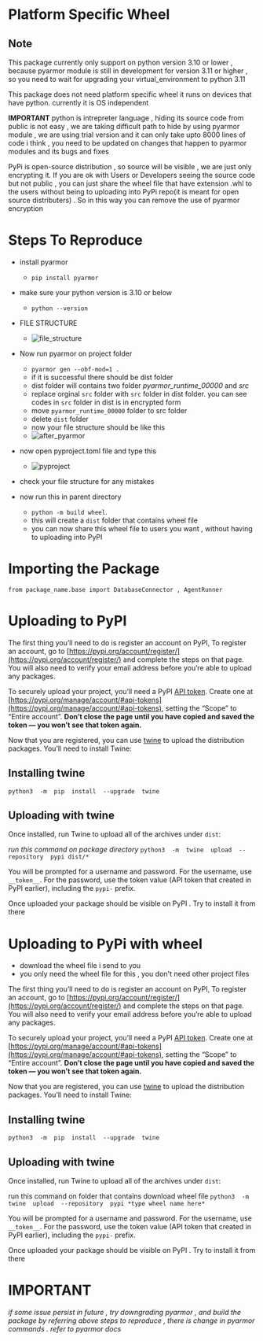 # Platform Specific Wheel
 

## Note

This package currently only support on python version 3.10 or lower , because pyarmor module is still in development for version 3.11 or higher , so you need to wait for upgrading your virtual_environment to python 3.11

This package does not need platform specific wheel it runs on devices that have python. currently it is OS independent

**IMPORTANT**
python is intrepreter language , hiding its source code from public is not easy , we are taking difficult path to hide by using pyarmor module , we are using trial version and it can only take upto 8000 lines of code i think , you need to be updated on changes that happen to pyarmor modules and its bugs and fixes

PyPi is open-source distribution , so source will be visible , we are just only encrypting it. 
If you are ok with Users or Developers seeing the source code but not public , you can just share the wheel file that have extension .whl to the users without being to uploading into PyPi repo(it is meant for open source distributers) . So in this way you can remove the use of pyarmor encryption

# Steps To Reproduce
 + install pyarmor 
	 + `pip install pyarmor`
 + make sure your python version is 3.10 or below
	 + `python --version`
+ FILE STRUCTURE
	 + ![file_structure](file_structure.png)
+ Now run pyarmor on project folder
	+ `pyarmor gen --obf-mod=1 .`
	+ if it is successful there should be dist folder 
	+ dist folder will contains two folder *pyarmor_runtime_00000* and *src*
	+  replace orginal `src` folder with `src` folder in dist folder. you can see codes in `src` folder in dist is in encrypted form
	+ move `pyarmor_runtime_00000` folder to src folder 
	+ delete `dist` folder
	+ now your file structure should be like this
    + ![after_pyarmor](after_pyarmor.png) 
+ now open pyproject.toml file and type this
    + ![pyproject](pyproject.png)

+ check your file structure for any mistakes
+ now run this in parent directory
	+ `python -m build wheel`.
	+ this will create a `dist` folder that contains wheel file
	+ you can now share this wheel file to users you want , without having to uploading into PyPI
	
# Importing the Package
`from package_name.base import DatabaseConnector , AgentRunner`
# Uploading to PyPI
The first thing you’ll need to do is register an account on PyPI, To register an account, go to [https://pypi.org/account/register/](https://pypi.org/account/register/) and complete the steps on that page. You will also need to verify your email address before you’re able to upload any packages. 

To securely upload your project, you’ll need a PyPI [API token](https://pypi.org/help/#apitoken). Create one at [https://pypi.org/manage/account/#api-tokens](https://pypi.org/manage/account/#api-tokens), setting the “Scope” to “Entire account”. **Don’t close the page until you have copied and saved the token — you won’t see that token again.**

Now that you are registered, you can use [twine](https://packaging.python.org/en/latest/key_projects/#twine) to upload the distribution packages. You’ll need to install Twine:

## Installing twine
`python3  -m  pip  install  --upgrade  twine`

## Uploading with twine
Once installed, run Twine to upload all of the archives under `dist`:

*run this command on package directory*
`python3  -m  twine  upload  --repository  pypi dist/*`

You will be prompted for a username and password. For the username, use `__token__`. For the password, use the token value (API token that created in PyPI earlier), including the `pypi-` prefix.

Once uploaded your package should be visible on PyPI . Try to install it from there

# Uploading to PyPi with wheel
+ download the wheel file i send to you
+ you only need the wheel file for this , you don't need other project files


The first thing you’ll need to do is register an account on PyPI, To register an account, go to [https://pypi.org/account/register/](https://pypi.org/account/register/) and complete the steps on that page. You will also need to verify your email address before you’re able to upload any packages. 

To securely upload your project, you’ll need a PyPI [API token](https://pypi.org/help/#apitoken). Create one at [https://pypi.org/manage/account/#api-tokens](https://pypi.org/manage/account/#api-tokens), setting the “Scope” to “Entire account”. **Don’t close the page until you have copied and saved the token — you won’t see that token again.**

Now that you are registered, you can use [twine](https://packaging.python.org/en/latest/key_projects/#twine) to upload the distribution packages. You’ll need to install Twine:

## Installing twine
`python3  -m  pip  install  --upgrade  twine`

## Uploading with twine
Once installed, run Twine to upload all of the archives under `dist`:

run this command on folder that contains download wheel file
`python3  -m  twine  upload  --repository  pypi *type wheel name here*`

You will be prompted for a username and password. For the username, use `__token__`. For the password, use the token value (API token that created in PyPI earlier), including the `pypi-` prefix.

Once uploaded your package should be visible on PyPI . Try to install it from there

# IMPORTANT
*if some issue persist in future , try downgrading pyarmor , and build the package by referring above steps to reproduce ,
there is change in pyarmor commands . refer to pyarmor docs*

